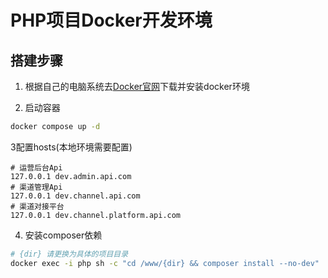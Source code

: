 # PHP项目Docker开发环境

## 搭建步骤

1. 根据自己的电脑系统去[Docker官网](https://www.docker.com)下载并安装docker环境

2. 启动容器
```bash
docker compose up -d
```

3配置hosts(本地环境需要配置)
```text
# 运营后台Api
127.0.0.1 dev.admin.api.com
# 渠道管理Api
127.0.0.1 dev.channel.api.com
# 渠道对接平台
127.0.0.1 dev.channel.platform.api.com
```

4. 安装composer依赖
```bash
# {dir} 请更换为具体的项目目录
docker exec -i php sh -c "cd /www/{dir} && composer install --no-dev"
```


